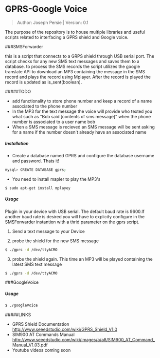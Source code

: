 # GPRS-Google Voice

 >Author: Joseph Persie | Version: 0.1

The purpose of the repository is to house multiple libraries and useful scripts related to interfacing a GPRS shield and Google voice.

###SMSForwarder

this is a script that connects to a GRPS shield through USB serial port. The script checks for any new SMS text messages and saves them to a database. to process the SMS records the script utilizes the google translate API to download an MP3 containing the message in the SMS record and plays the record using Mplayer. After the record is played the record is updated as is_sent(boolean).

#####TODO

* add functionality to store phone number and keep a record of a name associated to the phone number
* In the MP3 for the text message the voice will provide who texted you what such as "Bob said [contents of sms message]" when the phone number is associated to a user name bob
* When a SMS message is recieved an SMS message will be sent asking for a name if the number doesn't already have an associated name

##### Installation

* Create a database named GPRS and configure the database username and password. Thats it!

```sh
mysql> CREATE DATABASE gprs;
```

* You need to install mapler to play the MP3's

```sh
$ sudo apt-get install mplayey
```

##### Usage

Plugin in your device with USB serial. The default baud rate is 9600.If another baud rate is desired you will have to explicity configure in the SMSForwarder instantion with a thrid parameter on the gprs script.

1) Send a text message to your Device

2) probe the shield for the new SMS message

```sh
$ ./gprs -d /dev/ttyACMO
```

3) probe the shield again. This time an MP3 will be played containing the latest SMS text message

```sh
$ ./gprs -d /dev/ttyACMO
```

###GoogleVoice

##### Usage

```sh
$ ./googleVoice
```

#####LINKS
* GPRS Shield Documentation
http://www.seeedstudio.com/wiki/GPRS_Shield_V1.0
* SIM900  AT Commands Manual
http://www.seeedstudio.com/wiki/images/a/a8/SIM900_AT_Command_Manual_V1.03.pdf
* Youtube videos coming soon

